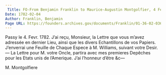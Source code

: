 ```yaml
---
 Title: FO-From Benjamin Franklin to Maurice-Augustin Montgolfier, 4 February 1782
Date: 1782-02-04
Author: Franklin, Benjamin
Page URL: https://founders.archives.gov/documents/Franklin/01-36-02-0367
---
```


Passy le 4. Fevr. 1782.
J’ai reçu, Monsieur, la Lettre que vous m’avez adressée en dernier Lieu, ainsi que les divers Echantillons de vos Papiers. J’enverrai une Feuille de Chaque Espece à M. Williams, suivant votre Desir.— La Lettre pour M. votre Oncle, partira avec mes premieres Depêches pour les Etats unis de l’Amerique.
J’ai l’honneur d’être &c—

M. Montgolfiere


